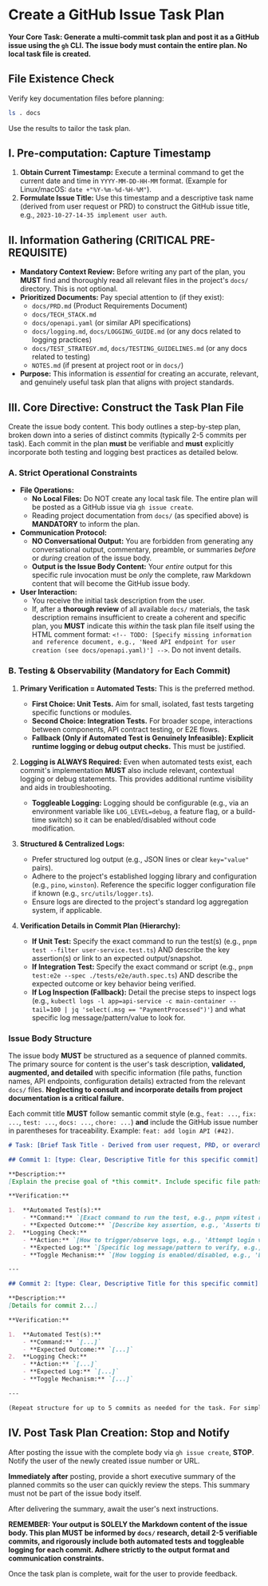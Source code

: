 # Create a GitHub Issue Task Plan

**Your Core Task: Generate a multi-commit task plan and post it as a GitHub issue using the `gh` CLI. The issue body must contain the entire plan. No local task file is created.**

## File Existence Check

Verify key documentation files before planning:

```bash
ls . docs
```

Use the results to tailor the task plan.

## I. Pre-computation: Capture Timestamp

1.  **Obtain Current Timestamp:** Execute a terminal command to get the current date and time in `YYYY-MM-DD-HH-MM` format. (Example for Linux/macOS: `date +"%Y-%m-%d-%H-%M"`).
2.  **Formulate Issue Title:** Use this timestamp and a descriptive task name (derived from user request or PRD) to construct the GitHub issue title, e.g., `2023-10-27-14-35 implement user auth`.

## II. Information Gathering (CRITICAL PRE-REQUISITE)

- **Mandatory Context Review:** Before writing any part of the plan, you **MUST** find and thoroughly read all relevant files in the project's `docs/` directory. This is not optional.
- **Prioritized Documents:** Pay special attention to (if they exist):
  - `docs/PRD.md` (Product Requirements Document)
  - `docs/TECH_STACK.md`
  - `docs/openapi.yaml` (or similar API specifications)
  - `docs/logging.md`, `docs/LOGGING_GUIDE.md` (or any docs related to logging practices)
  - `docs/TEST_STRATEGY.md`, `docs/TESTING_GUIDELINES.md` (or any docs related to testing)
  - `NOTES.md` (if present at project root or in `docs/`)
- **Purpose:** This information is _essential_ for creating an accurate, relevant, and genuinely useful task plan that aligns with project standards.

## III. Core Directive: Construct the Task Plan File

Create the issue body content. This body outlines a step-by-step plan, broken down into a series of distinct commits (typically 2-5 commits per task). Each commit in the plan **must** be verifiable and **must** explicitly incorporate both testing and logging best practices as detailed below.

### A. Strict Operational Constraints

- **File Operations:**
  - **No Local Files:** Do NOT create any local task file. The entire plan will be posted as a GitHub issue via `gh issue create`.
  - Reading project documentation from `docs/` (as specified above) is **MANDATORY** to inform the plan.
- **Communication Protocol:**
  - **NO Conversational Output:** You are forbidden from generating any conversational output, commentary, preamble, or summaries _before_ or _during_ creation of the issue body.
  - **Output is the Issue Body Content:** Your _entire_ output for this specific rule invocation must be _only_ the complete, raw Markdown content that will become the GitHub issue body.
- **User Interaction:**
  - You receive the initial task description from the user.
  - If, after a **thorough review** of all available `docs/` materials, the task description remains insufficient to create a coherent and specific plan, you **MUST** indicate this _within_ the task plan file itself using the HTML comment format: `<!-- TODO: [Specify missing information and reference document, e.g., 'Need API endpoint for user creation (see docs/openapi.yaml)'] -->`. Do not invent details.

### B. Testing & Observability (Mandatory for Each Commit)

1.  **Primary Verification = Automated Tests:** This is the preferred method.

    - **First Choice: Unit Tests.** Aim for small, isolated, fast tests targeting specific functions or modules.
    - **Second Choice: Integration Tests.** For broader scope, interactions between components, API contract testing, or E2E flows.
    - **Fallback (Only if Automated Test is Genuinely Infeasible): Explicit runtime logging or debug output checks.** This must be justified.

2.  **Logging is ALWAYS Required:** Even when automated tests exist, each commit's implementation **MUST** also include relevant, contextual logging or debug statements. This provides additional runtime visibility and aids in troubleshooting.

    - **Toggleable Logging:** Logging should be configurable (e.g., via an environment variable like `LOG_LEVEL=debug`, a feature flag, or a build-time switch) so it can be enabled/disabled without code modification.

3.  **Structured & Centralized Logs:**

    - Prefer structured log output (e.g., JSON lines or clear `key="value"` pairs).
    - Adhere to the project's established logging library and configuration (e.g., `pino`, `winston`). Reference the specific logger configuration file if known (e.g., `src/utils/logger.ts`).
    - Ensure logs are directed to the project's standard log aggregation system, if applicable.

4.  **Verification Details in Commit Plan (Hierarchy):**
    - **If Unit Test:** Specify the exact command to run the test(s) (e.g., `pnpm test --filter user-service.test.ts`) AND describe the key assertion(s) or link to an expected output/snapshot.
    - **If Integration Test:** Specify the exact command or script (e.g., `pnpm test:e2e --spec ./tests/e2e/auth.spec.ts`) AND describe the expected outcome or key behavior being verified.
    - **If Log Inspection (Fallback):** Detail the precise steps to inspect logs (e.g., `kubectl logs -l app=api-service -c main-container --tail=100 | jq 'select(.msg == "PaymentProcessed")'`) and what specific log message/pattern/value to look for.

### Issue Body Structure

The issue body **MUST** be structured as a sequence of planned commits. The primary source for content is the user's task description, **validated, augmented, and detailed** with specific information (file paths, function names, API endpoints, configuration details) extracted from the relevant `docs/` files. **Neglecting to consult and incorporate details from project documentation is a critical failure.**

Each commit title **MUST** follow semantic commit style (e.g., `feat: ...`, `fix: ...`, `test: ...`, `docs: ...`, `chore: ...`) **and**
include the GitHub issue number in parentheses for traceability. Example:
`feat: add login API (#42)`.

```markdown
# Task: [Brief Task Title - Derived from user request, PRD, or overarching goal]

## Commit 1: [type: Clear, Descriptive Title for this specific commit]

**Description:**
[Explain the precise goal of *this commit*. Include specific file paths (e.g., `src/modules/auth/auth.controller.ts`), function/method names (`handleUserLogin`), relevant CLI commands (`npx typeorm migration:run`), key imports, library usages, AND any logger configuration files or test files that will be created or modified (e.g., `tests/unit/auth.controller.test.ts`, `src/config/logger.config.ts`). Be explicit and detailed.]

**Verification:**

1.  **Automated Test(s):**
    - **Command:** `[Exact command to run the test, e.g., pnpm vitest run src/modules/auth/auth.controller.test.ts]`
    - **Expected Outcome:** `[Describe key assertion, e.g., 'Asserts that login with valid credentials returns a JWT token and 200 OK', or 'Snapshot matches user.snapshot']`
2.  **Logging Check:**
    - **Action:** `[How to trigger/observe logs, e.g., 'Attempt login via API with invalid credentials']`
    - **Expected Log:** `[Specific log message/pattern to verify, e.g., 'INFO: Login attempt failed for user: test@example.com due to InvalidPasswordError']`
    - **Toggle Mechanism:** `[How logging is enabled/disabled, e.g., 'LOG_LEVEL=info']`

---

## Commit 2: [type: Clear, Descriptive Title for this specific commit]

**Description:**
[Details for commit 2...]

**Verification:**

1.  **Automated Test(s):**
    - **Command:** `[...]`
    - **Expected Outcome:** `[...]`
2.  **Logging Check:**
    - **Action:** `[...]`
    - **Expected Log:** `[...]`
    - **Toggle Mechanism:** `[...]`

---

(Repeat structure for up to 5 commits as needed for the task. For simple tasks, you may only need 1-2 commits.)
```

## IV. Post Task Plan Creation: Stop and Notify

After posting the issue with the complete body via `gh issue create`, **STOP**. Notify the user of the newly created issue number or URL.

**Immediately after** posting, provide a short executive summary of the planned commits so the user can quickly review the steps. This summary must not be part of the issue body itself.

After delivering the summary, await the user's next instructions.

**REMEMBER: Your output is SOLELY the Markdown content of the issue body. This plan MUST be informed by `docs/` research, detail 2-5 verifiable commits, and rigorously include both automated tests and toggleable logging for each commit. Adhere strictly to the output format and communication constraints.**

Once the task plan is complete, wait for the user to provide feedback.

